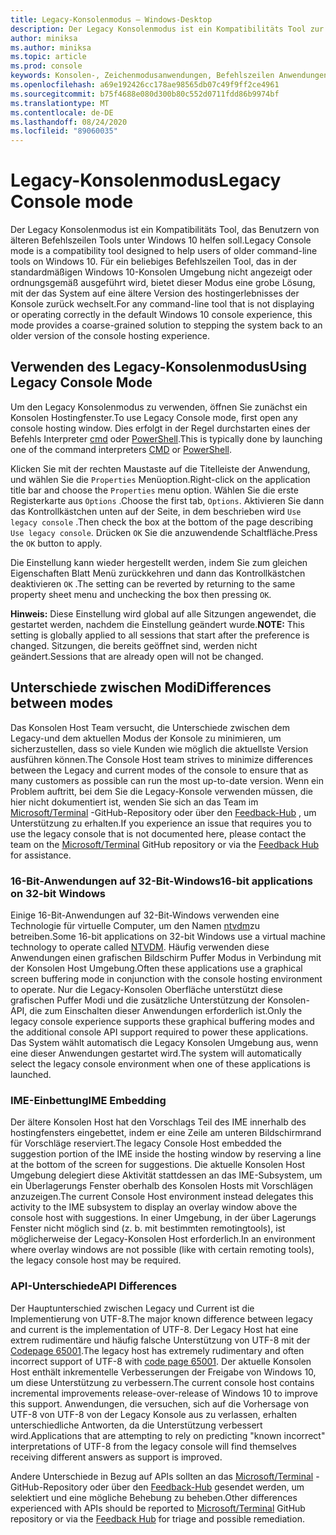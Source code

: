 ```yaml
---
title: Legacy-Konsolenmodus – Windows-Desktop
description: Der Legacy Konsolenmodus ist ein Kompatibilitäts Tool zur Unterstützung beim Ausführen von Befehlszeilen Anwendungen, die möglicherweise nicht mit dem Windows 10-Konsolen Host funktionieren.
author: miniksa
ms.author: miniksa
ms.topic: article
ms.prod: console
keywords: Konsolen-, Zeichenmodusanwendungen, Befehlszeilen Anwendungen, Terminalanwendungen, Konsolen-API, Kompatibilität
ms.openlocfilehash: a69e192426cc178ae98565db07c49f9ff2ce4961
ms.sourcegitcommit: b75f4688e080d300b80c552d0711fdd86b9974bf
ms.translationtype: MT
ms.contentlocale: de-DE
ms.lasthandoff: 08/24/2020
ms.locfileid: "89060035"
---
```

# <a name="legacy-console-mode"></a><span data-ttu-id="becd2-104">Legacy-Konsolenmodus</span><span class="sxs-lookup"><span data-stu-id="becd2-104">Legacy Console mode</span></span>

<span data-ttu-id="becd2-105">Der Legacy Konsolenmodus ist ein Kompatibilitäts Tool, das Benutzern von älteren Befehlszeilen Tools unter Windows 10 helfen soll.</span><span class="sxs-lookup"><span data-stu-id="becd2-105">Legacy Console mode is a compatibility tool designed to help users of older command-line tools on Windows 10.</span></span> <span data-ttu-id="becd2-106">Für ein beliebiges Befehlszeilen Tool, das in der standardmäßigen Windows 10-Konsolen Umgebung nicht angezeigt oder ordnungsgemäß ausgeführt wird, bietet dieser Modus eine grobe Lösung, mit der das System auf eine ältere Version des hostingerlebnisses der Konsole zurück wechselt.</span><span class="sxs-lookup"><span data-stu-id="becd2-106">For any command-line tool that is not displaying or operating correctly in the default Windows 10 console experience, this mode provides a coarse-grained solution to stepping the system back to an older version of the console hosting experience.</span></span>

## <a name="using-legacy-console-mode"></a><span data-ttu-id="becd2-107">Verwenden des Legacy-Konsolenmodus</span><span class="sxs-lookup"><span data-stu-id="becd2-107">Using Legacy Console Mode</span></span>

<span data-ttu-id="becd2-108">Um den Legacy Konsolenmodus zu verwenden, öffnen Sie zunächst ein Konsolen Hostingfenster.</span><span class="sxs-lookup"><span data-stu-id="becd2-108">To use Legacy Console mode, first open any console hosting window.</span></span> <span data-ttu-id="becd2-109">Dies erfolgt in der Regel durchstarten eines der Befehls Interpreter [cmd](https://docs.microsoft.com/windows-server/administration/windows-commands/cmd) oder [PowerShell](https://docs.microsoft.com/powershell/scripting/install/installing-windows-powershell).</span><span class="sxs-lookup"><span data-stu-id="becd2-109">This is typically done by launching one of the command interpreters [CMD](https://docs.microsoft.com/windows-server/administration/windows-commands/cmd) or [PowerShell](https://docs.microsoft.com/powershell/scripting/install/installing-windows-powershell).</span></span>

<span data-ttu-id="becd2-110">Klicken Sie mit der rechten Maustaste auf die Titelleiste der Anwendung, und wählen Sie die `Properties` Menüoption.</span><span class="sxs-lookup"><span data-stu-id="becd2-110">Right-click on the application title bar and choose the `Properties` menu option.</span></span> <span data-ttu-id="becd2-111">Wählen Sie die erste Registerkarte aus `Options` .</span><span class="sxs-lookup"><span data-stu-id="becd2-111">Choose the first tab, `Options`.</span></span> <span data-ttu-id="becd2-112">Aktivieren Sie dann das Kontrollkästchen unten auf der Seite, in dem beschrieben wird `Use legacy console` .</span><span class="sxs-lookup"><span data-stu-id="becd2-112">Then check the box at the bottom of the page describing `Use legacy console`.</span></span> <span data-ttu-id="becd2-113">Drücken `OK` Sie die anzuwendende Schaltfläche.</span><span class="sxs-lookup"><span data-stu-id="becd2-113">Press the `OK` button to apply.</span></span>

<span data-ttu-id="becd2-114">Die Einstellung kann wieder hergestellt werden, indem Sie zum gleichen Eigenschaften Blatt Menü zurückkehren und dann das Kontrollkästchen deaktivieren `OK` .</span><span class="sxs-lookup"><span data-stu-id="becd2-114">The setting can be reverted by returning to the same property sheet menu and unchecking the box then pressing `OK`.</span></span>

<span data-ttu-id="becd2-115">**Hinweis:** Diese Einstellung wird global auf alle Sitzungen angewendet, die gestartet werden, nachdem die Einstellung geändert wurde.</span><span class="sxs-lookup"><span data-stu-id="becd2-115">**NOTE:** This setting is globally applied to all sessions that start after the preference is changed.</span></span> <span data-ttu-id="becd2-116">Sitzungen, die bereits geöffnet sind, werden nicht geändert.</span><span class="sxs-lookup"><span data-stu-id="becd2-116">Sessions that are already open will not be changed.</span></span>

## <a name="differences-between-modes"></a><span data-ttu-id="becd2-117">Unterschiede zwischen Modi</span><span class="sxs-lookup"><span data-stu-id="becd2-117">Differences between modes</span></span>

<span data-ttu-id="becd2-118">Das Konsolen Host Team versucht, die Unterschiede zwischen dem Legacy-und dem aktuellen Modus der Konsole zu minimieren, um sicherzustellen, dass so viele Kunden wie möglich die aktuellste Version ausführen können.</span><span class="sxs-lookup"><span data-stu-id="becd2-118">The Console Host team strives to minimize differences between the Legacy and current modes of the console to ensure that as many customers as possible can run the most up-to-date version.</span></span> <span data-ttu-id="becd2-119">Wenn ein Problem auftritt, bei dem Sie die Legacy-Konsole verwenden müssen, die hier nicht dokumentiert ist, wenden Sie sich an das Team im [Microsoft/Terminal](https://github.com/microsoft/terminal/) -GitHub-Repository oder über den [Feedback-Hub](https://docs.microsoft.com/windows-insider/feedback-hub/feedback-hub-app) , um Unterstützung zu erhalten.</span><span class="sxs-lookup"><span data-stu-id="becd2-119">If you experience an issue that requires you to use the legacy console that is not documented here, please contact the team on the [Microsoft/Terminal](https://github.com/microsoft/terminal/) GitHub repository or via the [Feedback Hub](https://docs.microsoft.com/windows-insider/feedback-hub/feedback-hub-app) for assistance.</span></span>

### <a name="16-bit-applications-on-32-bit-windows"></a><span data-ttu-id="becd2-120">16-Bit-Anwendungen auf 32-Bit-Windows</span><span class="sxs-lookup"><span data-stu-id="becd2-120">16-bit applications on 32-bit Windows</span></span>

<span data-ttu-id="becd2-121">Einige 16-Bit-Anwendungen auf 32-Bit-Windows verwenden eine Technologie für virtuelle Computer, um den Namen [ntvdm](https://docs.microsoft.com/windows/compatibility/ntvdm-and-16-bit-app-support)zu betreiben.</span><span class="sxs-lookup"><span data-stu-id="becd2-121">Some 16-bit applications on 32-bit Windows use a virtual machine technology to operate called [NTVDM](https://docs.microsoft.com/windows/compatibility/ntvdm-and-16-bit-app-support).</span></span> <span data-ttu-id="becd2-122">Häufig verwenden diese Anwendungen einen grafischen Bildschirm Puffer Modus in Verbindung mit der Konsolen Host Umgebung.</span><span class="sxs-lookup"><span data-stu-id="becd2-122">Often these applications use a graphical screen buffering mode in conjunction with the console hosting environment to operate.</span></span> <span data-ttu-id="becd2-123">Nur die Legacy-Konsolen Oberfläche unterstützt diese grafischen Puffer Modi und die zusätzliche Unterstützung der Konsolen-API, die zum Einschalten dieser Anwendungen erforderlich ist.</span><span class="sxs-lookup"><span data-stu-id="becd2-123">Only the legacy console experience supports these graphical buffering modes and the additional console API support required to power these applications.</span></span> <span data-ttu-id="becd2-124">Das System wählt automatisch die Legacy Konsolen Umgebung aus, wenn eine dieser Anwendungen gestartet wird.</span><span class="sxs-lookup"><span data-stu-id="becd2-124">The system will automatically select the legacy console environment when one of these applications is launched.</span></span>

### <a name="ime-embedding"></a><span data-ttu-id="becd2-125">IME-Einbettung</span><span class="sxs-lookup"><span data-stu-id="becd2-125">IME Embedding</span></span>

<span data-ttu-id="becd2-126">Der ältere Konsolen Host hat den Vorschlags Teil des IME innerhalb des hostingfensters eingebettet, indem er eine Zeile am unteren Bildschirmrand für Vorschläge reserviert.</span><span class="sxs-lookup"><span data-stu-id="becd2-126">The legacy Console Host embedded the suggestion portion of the IME inside the hosting window by reserving a line at the bottom of the screen for suggestions.</span></span> <span data-ttu-id="becd2-127">Die aktuelle Konsolen Host Umgebung delegiert diese Aktivität stattdessen an das IME-Subsystem, um ein Überlagerungs Fenster oberhalb des Konsolen Hosts mit Vorschlägen anzuzeigen.</span><span class="sxs-lookup"><span data-stu-id="becd2-127">The current Console Host environment instead delegates this activity to the IME subsystem to display an overlay window above the console host with suggestions.</span></span> <span data-ttu-id="becd2-128">In einer Umgebung, in der über Lagerungs Fenster nicht möglich sind (z. b. mit bestimmten remotingtools), ist möglicherweise der Legacy-Konsolen Host erforderlich.</span><span class="sxs-lookup"><span data-stu-id="becd2-128">In an environment where overlay windows are not possible (like with certain remoting tools), the legacy console host may be required.</span></span>

### <a name="api-differences"></a><span data-ttu-id="becd2-129">API-Unterschiede</span><span class="sxs-lookup"><span data-stu-id="becd2-129">API Differences</span></span>

<span data-ttu-id="becd2-130">Der Hauptunterschied zwischen Legacy und Current ist die Implementierung von UTF-8.</span><span class="sxs-lookup"><span data-stu-id="becd2-130">The major known difference between legacy and current is the implementation of UTF-8.</span></span> <span data-ttu-id="becd2-131">Der Legacy Host hat eine extrem rudimentäre und häufig falsche Unterstützung von UTF-8 mit der [Codepage 65001](https://docs.microsoft.com/windows/win32/intl/code-pages).</span><span class="sxs-lookup"><span data-stu-id="becd2-131">The legacy host has extremely rudimentary and often incorrect support of UTF-8 with [code page 65001](https://docs.microsoft.com/windows/win32/intl/code-pages).</span></span> <span data-ttu-id="becd2-132">Der aktuelle Konsolen Host enthält inkrementelle Verbesserungen der Freigabe von Windows 10, um diese Unterstützung zu verbessern.</span><span class="sxs-lookup"><span data-stu-id="becd2-132">The current console host contains incremental improvements release-over-release of Windows 10 to improve this support.</span></span> <span data-ttu-id="becd2-133">Anwendungen, die versuchen, sich auf die Vorhersage von UTF-8 von UTF-8 von der Legacy Konsole aus zu verlassen, erhalten unterschiedliche Antworten, da die Unterstützung verbessert wird.</span><span class="sxs-lookup"><span data-stu-id="becd2-133">Applications that are attempting to rely on predicting "known incorrect" interpretations of UTF-8 from the legacy console will find themselves receiving different answers as support is improved.</span></span> 

<span data-ttu-id="becd2-134">Andere Unterschiede in Bezug auf APIs sollten an das [Microsoft/Terminal](https://github.com/microsoft/terminal/) -GitHub-Repository oder über den [Feedback-Hub](https://docs.microsoft.com/windows-insider/feedback-hub/feedback-hub-app) gesendet werden, um selektiert und eine mögliche Behebung zu beheben.</span><span class="sxs-lookup"><span data-stu-id="becd2-134">Other differences experienced with APIs should be reported to [Microsoft/Terminal](https://github.com/microsoft/terminal/) GitHub repository or via the [Feedback Hub](https://docs.microsoft.com/windows-insider/feedback-hub/feedback-hub-app) for triage and possible remediation.</span></span>